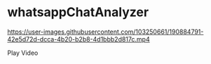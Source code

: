 # whatsappChatAnalyzer





https://user-images.githubusercontent.com/103250661/190884791-42e5d72d-dcca-4b20-b2b8-4d1bbb2d817c.mp4


Play Video
